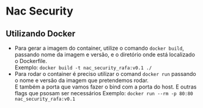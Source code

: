 # Nac Security

## Utilizando Docker
- Para gerar a imagem do container, utilize o comando `docker build`,
passando nome da imagem e versão, e o diretório onde está localizado o Dockerfile.  
Exemplo: `docker build -t nac_security_rafa:v0.1 ./`
- Para rodar o container é preciso utilizar o comand `docker run` passando o nome e versão da imagem que pretendemos rodar.  
E também a porta que vamos fazer o bind com a porta do host. E outras flags que psosam ser necessários 
Exemplo: `docker run --rm -p 80:80 nac_security_rafa:v0.1`